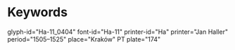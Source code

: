 # Keywords
glyph-id="Ha-11_0404"
font-id="Ha-11"
printer-id="Ha"
printer="Jan Haller"
period="1505–1525"
place="Kraków"
PT plate="174"
